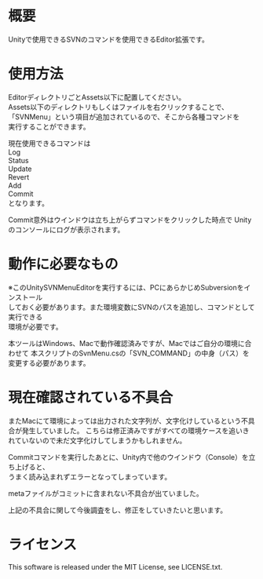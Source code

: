 # 概要
Unityで使用できるSVNのコマンドを使用できるEditor拡張です。 
　　
# 使用方法
EditorディレクトリごとAssets以下に配置してください。  
Assets以下のディレクトリもしくはファイルを右クリックすることで、  
「SVNMenu」という項目が追加されているので、そこから各種コマンドを  
実行することができます。  

現在使用できるコマンドは  
Log  
Status  
Update  
Revert  
Add  
Commit  
となります。

Commit意外はウインドウは立ち上がらずコマンドをクリックした時点で
Unityのコンソールにログが表示されます。


# 動作に必要なもの
※このUnitySVNMenuEditorを実行するには、PCにあらかじめSubversionをインストール  
しておく必要があります。また環境変数にSVNのパスを追加し、コマンドとして実行できる  
環境が必要です。  

本ツールはWindows、Macで動作確認済みですが、Macではご自分の環境に合わせて
本スクリプトのSvnMenu.csの「SVN_COMMAND」の中身（パス）を変更する必要があります。  

# 現在確認されている不具合

またMacにて環境によっては出力された文字列が、文字化けしているという不具合が発生していました。
こちらは修正済みですがすべての環境ケースを追いきれていないので未だ文字化けしてしまうかもしれません。  

Commitコマンドを実行したあとに、Unity内で他のウインドウ（Console）を立ち上げると、   
うまく読み込まれずエラーとなってしまっています。  
  
metaファイルがコミットに含まれない不具合が出ていました。  

上記の不具合に関して今後調査をし、修正をしていきたいと思います。


# ライセンス  
This software is released under the MIT License, see LICENSE.txt.
